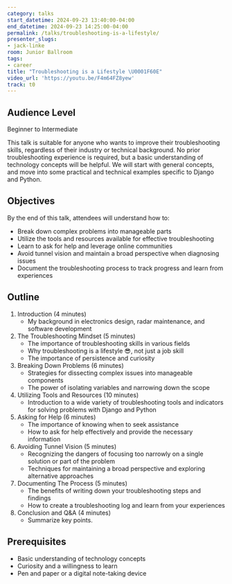 ```yaml
---
category: talks
start_datetime: 2024-09-23 13:40:00-04:00
end_datetime: 2024-09-23 14:25:00-04:00
permalink: /talks/troubleshooting-is-a-lifestyle/
presenter_slugs:
- jack-linke
room: Junior Ballroom
tags:
- career
title: "Troubleshooting is a Lifestyle \U0001F60E"
video_url: 'https://youtu.be/F4m64FZ8yew'
track: t0
---
```


## Audience Level

Beginner to Intermediate

This talk is suitable for anyone who wants to improve their troubleshooting skills, regardless of their industry or technical background. No prior troubleshooting experience is required, but a basic understanding of technology concepts will be helpful. We will start with general concepts, and move into some practical and technical examples specific to Django and Python.

## Objectives

By the end of this talk, attendees will understand how to:

- Break down complex problems into manageable parts
- Utilize the tools and resources available for effective troubleshooting
- Learn to ask for help and leverage online communities
- Avoid tunnel vision and maintain a broad perspective when diagnosing issues
- Document the troubleshooting process to track progress and learn from experiences

## Outline

1. Introduction (4 minutes)
    - My background in electronics design, radar maintenance, and software development
2. The Troubleshooting Mindset (5 minutes)
    - The importance of troubleshooting skills in various fields
    - Why troubleshooting is a lifestyle 😎, not just a job skill
    - The importance of persistence and curiosity
3. Breaking Down Problems (6 minutes)
    - Strategies for dissecting complex issues into manageable components
    - The power of isolating variables and narrowing down the scope
4. Utilizing Tools and Resources (10 minutes)
    - Introduction to a wide variety of troubleshooting tools and indicators for solving problems with Django and Python
5. Asking for Help (6 minutes)
    - The importance of knowing when to seek assistance
    - How to ask for help effectively and provide the necessary information
6. Avoiding Tunnel Vision (5 minutes)
    - Recognizing the dangers of focusing too narrowly on a single solution or part of the problem
    - Techniques for maintaining a broad perspective and exploring alternative approaches
7. Documenting The Process (5 minutes)
    - The benefits of writing down your troubleshooting steps and findings
    - How to create a troubleshooting log and learn from your experiences
8. Conclusion and Q&A (4 minutes)
    - Summarize key points.

## Prerequisites

- Basic understanding of technology concepts
- Curiosity and a willingness to learn
- Pen and paper or a digital note-taking device
